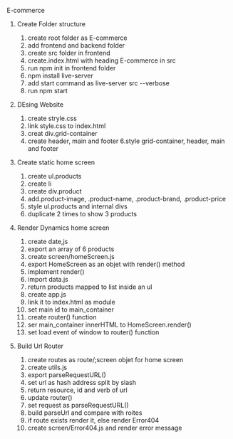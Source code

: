 E-commerce

1. Create Folder structure
   1. create root folder as E-commerce
   2. add frontend and backend folder
   3. create src folder in frontend 
   4. create.index.html with heading E-commerce in src
   5. run npm init in frontend folder
   6. npm install live-server
   7. add start command as live-server src --verbose
   8. run npm start

2. DEsing Website
   1. create stryle.css
   2. link style.css to index.html
   3. creat div.grid-container
   4. create header, main and footer
   6.style grid-container, header, main and footer  

3. Create static home screen
   1. create ul.products
   2. create li
   3. create div.product
   4. add.product-image, .product-name, .product-brand, .product-price
   5. style ul.products and internal divs
   6. duplicate 2 times to show 3 products

4. Render Dynamics home screen
   1. create date,js
   2. export an array of 6 products
   3. create screen/homeScreen.js
   4. export HomeScreen as an objet with render() method
   5. implement render()
   6. import data.js
   7. return products mapped to list inside an ul
   8. create app.js
   9. link it to index.html as module
   10. set main id to main_container
   11. create router() function 
   12. ser main_container innerHTML to HomeScreen.render()
   13. set load event of window to router() function

5. Build Url Router
   1. create routes as route/;screen objet for home screen
   2. create utils.js
   3. export parseRequestURL()
   4. set url as hash address split by slash
   5. return resource, id and verb of url
   6. update router()
   7. set request as parseRequestURL()
   8. build parseUrl and compare with roites
   9. if route exists render it, else render Error404
   10. create screen/Error404.js and render error message


